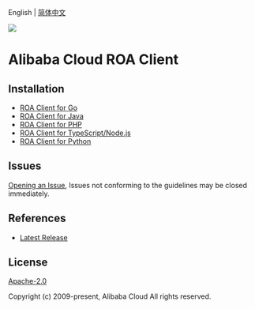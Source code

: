 English | [简体中文](README-CN.md)

![](https://aliyunsdk-pages.alicdn.com/icons/AlibabaCloud.svg)

# Alibaba Cloud ROA Client

## Installation

- [ROA Client for Go](./golang/README.md)
- [ROA Client for Java](./java/README.md)
- [ROA Client for PHP](./php/README.md)
- [ROA Client for TypeScript/Node.js](./ts/README.md)
- [ROA Client for Python](./python/README.md)

## Issues

[Opening an Issue](https://github.com/aliyun/tea-roa/issues/new), Issues not conforming to the guidelines may be closed immediately.

## References

- [Latest Release](https://github.com/aliyun/tea-roa)

## License

[Apache-2.0](http://www.apache.org/licenses/LICENSE-2.0)

Copyright (c) 2009-present, Alibaba Cloud All rights reserved.
